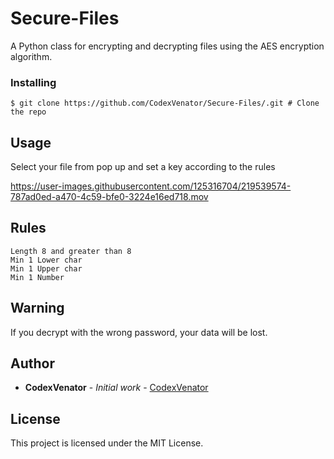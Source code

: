 # Secure-Files
A Python class for encrypting and decrypting files using the AES encryption algorithm.
### Installing
```
$ git clone https://github.com/CodexVenator/Secure-Files/.git # Clone the repo
```
## Usage
Select your file from pop up and set a key according to the rules

https://user-images.githubusercontent.com/125316704/219539574-787ad0ed-a470-4c59-bfe0-3224e16ed718.mov

## Rules
```
Length 8 and greater than 8
Min 1 Lower char
Min 1 Upper char
Min 1 Number
```
## Warning
If you decrypt with the wrong password, your data will be lost.
## Author

- **CodexVenator** - _Initial work_ - [CodexVenator](https://github.com/CodexVenator)

## License

This project is licensed under the MIT License.
